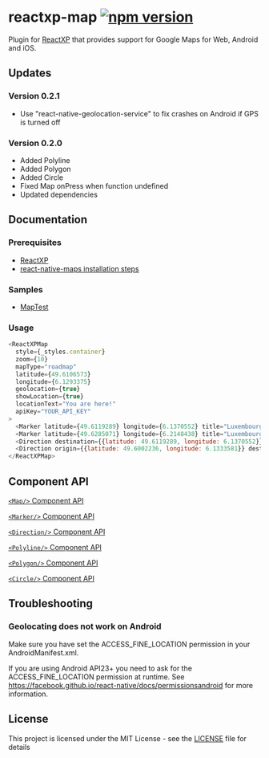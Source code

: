 # reactxp-map [![npm version](https://img.shields.io/npm/v/reactxp-map.svg?style=flat)](https://www.npmjs.com/package/reactxp-map)
Plugin for [ReactXP](https://microsoft.github.io/reactxp/) that provides support for Google Maps for Web, Android and iOS.

## Updates
### Version 0.2.1
* Use "react-native-geolocation-service" to fix crashes on Android if GPS is turned off

### Version 0.2.0
* Added Polyline
* Added Polygon
* Added Circle
* Fixed Map onPress when function undefined
* Updated dependencies

## Documentation

### Prerequisites
* [ReactXP](https://github.com/microsoft/reactxp/)
* [react-native-maps installation steps](https://github.com/react-native-community/react-native-maps/blob/master/docs/installation.md)

### Samples
* [MapTest](https://github.com/Fulanko/reactxp-map/tree/master/samples/MapTest)

### Usage
```javascript
<ReactXPMap
  style={_styles.container}
  zoom={10}
  mapType="roadmap"
  latitude={49.6106573}
  longitude={6.1293375}
  geolocation={true}
  showLocation={true}
  locationText="You are here!"
  apiKey="YOUR_API_KEY"
>
  <Marker latitude={49.6119289} longitude={6.1370552} title="Luxembourg City" description="Capital city of Luxembourg" color="00c00c" onPress={this.showMessage}/>
  <Marker latitude={49.6285071} longitude={6.2148438} title="Luxembourg Airport" color="2fb6ab" onPress={this.showMessage}/>
  <Direction destination={{latitude: 49.6119289, longitude: 6.1370552}}/>
  <Direction origin={{latitude: 49.6002236, longitude: 6.1333581}} destination={{latitude: 49.609966, longitude: 6.129702}} travelMode="walking" strokeColor="red" strokeWidth={3}/>
</ReactXPMap>
```

## Component API

[`<Map/>` Component API](docs/map.md)

[`<Marker/>` Component API](docs/marker.md)

[`<Direction/>` Component API](docs/direction.md)

[`<Polyline/>` Component API](docs/polyline.md)

[`<Polygon/>` Component API](docs/polygon.md)

[`<Circle/>` Component API](docs/circle.md)

## Troubleshooting

### Geolocating does not work on Android

Make sure you have set the ACCESS_FINE_LOCATION permission in your AndroidManifest.xml.

If you are using Android API23+ you need to ask for the ACCESS_FINE_LOCATION permission at runtime.
See https://facebook.github.io/react-native/docs/permissionsandroid for more information.

## License
This project is licensed under the MIT License - see the [LICENSE](LICENSE) file for details
